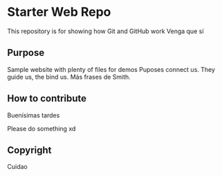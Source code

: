 # Starter Web Repo

This repository is for showing how Git and GitHub work
Venga que sí


## Purpose

Sample website with plenty of files for demos
Puposes connect us. They guide us, the bind us.
Más frases de Smith.

## How to contribute

Buenísimas tardes

Please do something xd

## Copyright 

Cuidao
